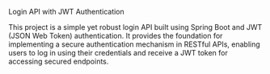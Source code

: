 Login API with JWT Authentication

This project is a simple yet robust login API built using Spring Boot and JWT (JSON Web Token) authentication. It provides the foundation for implementing a secure authentication mechanism in RESTful APIs, enabling users to log in using their credentials and receive a JWT token for accessing secured endpoints.
